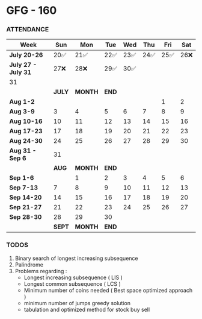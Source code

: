 # GFG - 160

### ATTENDANCE

| Week                  | Sun      | Mon       | Tue     | Wed  | Thu  | Fri  | Sat  |
| --------------------- | -------- | --------- | ------- | ---- | ---- | ---- | ---- |
| **July 20-26**        | 20✅     | 21✅      | 22✅    | 23✅ | 24✅ | 25✅ | 26❌ |
| **July 27 - July 31** | 27❌     | 28❌      | 29✅    | 30✅ |
| 31                    |          |           |
|                       | **JULY** | **MONTH** | **END** |      |      |      |      |
| **Aug 1-2**           |          |           |         |      |      | 1    | 2    |
| **Aug 3-9**           | 3        | 4         | 5       | 6    | 7    | 8    | 9    |
| **Aug 10-16**         | 10       | 11        | 12      | 13   | 14   | 15   | 16   |
| **Aug 17-23**         | 17       | 18        | 19      | 20   | 21   | 22   | 23   |
| **Aug 24-30**         | 24       | 25        | 26      | 27   | 28   | 29   | 30   |
| **Aug 31 - Sep 6**    | 31       |           |         |      |      |      |      |
|                       | **AUG**  | **MONTH** | **END** |      |      |      |      |
| **Sep 1-6**           |          | 1         | 2       | 3    | 4    | 5    | 6    |
| **Sep 7-13**          | 7        | 8         | 9       | 10   | 11   | 12   | 13   |
| **Sep 14-20**         | 14       | 15        | 16      | 17   | 18   | 19   | 20   |
| **Sep 21-27**         | 21       | 22        | 23      | 24   | 25   | 26   | 27   |
| **Sep 28-30**         | 28       | 29        | 30      |      |      |      |      |
|                       | **SEPT** | **MONTH** | **END** |      |      |      |      |

### TODOS

1. Binary search of longest increasing subsequence
2. Palindrome
3. Problems regarding :
   - Longest increasing subsequence ( LIS )
   - Longest common subsequence ( LCS )
   - Minimum number of coins needed ( Best space optimized approach )
   - minimum number of jumps greedy solution
   - tabulation and optimized method for stock buy sell
